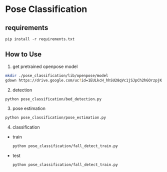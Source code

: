 
# Pose Classification

## requirements
```
pip install -r requirements.txt
```

## How to Use

1. get pretrained openpose model
  ``` bash
  mkdir ./pose_classification/lib/openpose/model
  gdown https://drive.google.com/uc?id=1EULkcH_hhSU28qVc1jSJpCh2hGOrzpjK -O ./pose_classification/lib/openpose/model/body_pose_model.pth
  ```

2. detection

  ``` bash
  python pose_classification/bed_detection.py
  ```

3. pose estimation

  ``` bash
  python pose_classification/pose_estimation.py
  ```

4. classification
- train
  ``` bash
  python pose_classification/fall_detect_train.py
  ```
  
- test
  ``` bash
  python pose_classification/fall_detect_train.py
  ```

